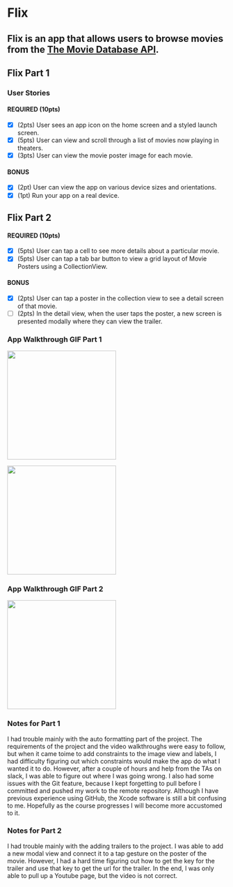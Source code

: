
# Flix

Flix is an app that allows users to browse movies from the [The Movie Database API](http://docs.themoviedb.apiary.io/#).
---

## Flix Part 1

### User Stories

#### REQUIRED (10pts)
- [x] (2pts) User sees an app icon on the home screen and a styled launch screen.
- [x] (5pts) User can view and scroll through a list of movies now playing in theaters.
- [x] (3pts) User can view the movie poster image for each movie.

#### BONUS
- [x] (2pt) User can view the app on various device sizes and orientations.
- [x] (1pt) Run your app on a real device.

## Flix Part 2

#### REQUIRED (10pts)
- [x] (5pts) User can tap a cell to see more details about a particular movie.
- [x] (5pts) User can tap a tab bar button to view a grid layout of Movie Posters using a CollectionView.

#### BONUS
- [x] (2pts) User can tap a poster in the collection view to see a detail screen of that movie.
- [ ] (2pts) In the detail view, when the user taps the poster, a new screen is presented modally where they can view the trailer.

### App Walkthrough GIF Part 1

<img src="https://media.giphy.com/media/N4dwN94nvGwWrzQKRi/giphy.gif" width=250><br>

<img src="https://media.giphy.com/media/EdakEIDumJ7O5bbgpj/giphy.gif" width=250><br>

### App Walkthrough GIF Part 2


<img src="https://media.giphy.com/media/cwI5LUAcavOj6smjrl/giphy.gif" width=250><br>


### Notes for Part 1
I had trouble mainly with the auto formatting part of the project. The requirements of the project and the video walkthroughs were easy to follow, but when it came toime to add constraints to the image view and labels, I had difficulty figuring out which constraints would make the app do what I wanted it to do. However, after a couple of hours and help from the TAs on slack, I was able to figure out where I was going wrong. I also had some issues with the Git feature, because I kept forgetting to pull before I committed and pushed my work to the remote repository. Although I have previous experience using GitHub, the Xcode software is still a bit confusing to me. Hopefully as the course progresses I will become more accustomed to it.

### Notes for Part 2
I had trouble mainly with the adding trailers to the project. I was able to add a new modal view and connect it to a tap gesture on the poster of the movie. However, I had a hard time figuring out how to get the key for the trailer and use that key to get the url for the trailer. In the end, I was only able to pull up a Youtube page, but the video is not correct.
